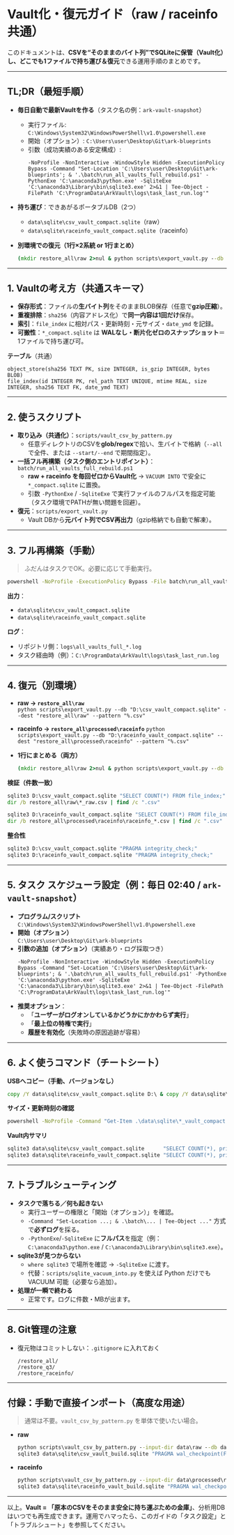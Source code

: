 # Vault化・復元ガイド（raw / raceinfo 共通）

このドキュメントは、**CSVを“そのままのバイト列”でSQLiteに保管（Vault化）**し、どこでも**1ファイルで持ち運び＆復元**できる運用手順のまとめです。

---

## TL;DR（最短手順）

- **毎日自動で最新Vaultを作る**（タスク名の例：`ark-vault-snapshot`）  
  - 実行ファイル: `C:\Windows\System32\WindowsPowerShell\v1.0\powershell.exe`  
  - 開始（オプション）: `C:\Users\user\Desktop\Git\ark-blueprints`  
  - 引数（成功実績のある安定構成）:
    ```
    -NoProfile -NonInteractive -WindowStyle Hidden -ExecutionPolicy Bypass -Command "Set-Location 'C:\Users\user\Desktop\Git\ark-blueprints'; & '.\batch\run_all_vaults_full_rebuild.ps1' -PythonExe 'C:\anaconda3\python.exe' -SqliteExe 'C:\anaconda3\Library\bin\sqlite3.exe' 2>&1 | Tee-Object -FilePath 'C:\ProgramData\ArkVault\logs\task_last_run.log'"
    ```

- **持ち運び**：できあがるポータブルDB（2つ）  
  - `data\sqlite\csv_vault_compact.sqlite`（raw）  
  - `data\sqlite\raceinfo_vault_compact.sqlite`（raceinfo）

- **別環境での復元（1行×2系統 or 1行まとめ）**
  ```bat
  (mkdir restore_all\raw 2>nul & python scripts\export_vault.py --db "D:\csv_vault_compact.sqlite" --dest "restore_all\raw" --pattern "%.csv") && (mkdir restore_all\processed\raceinfo 2>nul & python scripts\export_vault.py --db "D:\raceinfo_vault_compact.sqlite" --dest "restore_all\processed\raceinfo" --pattern "%.csv")
  ```

---

## 1. Vaultの考え方（共通スキーマ）

- **保存形式**：ファイルの**生バイト列**をそのままBLOB保存（任意で**gzip圧縮**）。  
- **重複排除**：`sha256`（内容アドレス化）で**同一内容は1回だけ**保存。  
- **索引**：`file_index` に相対パス・更新時刻・元サイズ・`date_ymd` を記録。  
- **可搬性**：`*_compact.sqlite` は **WALなし・断片化ゼロのスナップショット**＝1ファイルで持ち運び可。

**テーブル**（共通）
```
object_store(sha256 TEXT PK, size INTEGER, is_gzip INTEGER, bytes BLOB)
file_index(id INTEGER PK, rel_path TEXT UNIQUE, mtime REAL, size INTEGER, sha256 TEXT FK, date_ymd TEXT)
```

---

## 2. 使うスクリプト

- **取り込み（共通化）**：`scripts/vault_csv_by_pattern.py`  
  - 任意ディレクトリのCSVを**glob/regex**で拾い、生バイトで格納（`--all` で全件、または `--start/--end` で期間指定）。
- **一括フル再構築（タスク側のエントリポイント）**：`batch/run_all_vaults_full_rebuild.ps1`  
  - **raw + raceinfo を毎回ゼロからVault化** → `VACUUM INTO` で安全に `*_compact.sqlite` に置換。  
  - 引数 `-PythonExe` / `-SqliteExe` で実行ファイルのフルパスを指定可能（タスク環境でPATHが無い問題を回避）。
- **復元**：`scripts/export_vault.py`  
  - Vault DBから**元バイト列でCSV再出力**（gzip格納でも自動で解凍）。

---

## 3. フル再構築（手動）

> ふだんはタスクでOK。必要に応じて手動実行。

```bat
powershell -NoProfile -ExecutionPolicy Bypass -File batch\run_all_vaults_full_rebuild.ps1 -PythonExe "C:\anaconda3\python.exe" -SqliteExe "C:\anaconda3\Library\bin\sqlite3.exe"
```

**出力**：
- `data\sqlite\csv_vault_compact.sqlite`
- `data\sqlite\raceinfo_vault_compact.sqlite`

**ログ**：
- リポジトリ側：`logs\all_vaults_full_*.log`
- タスク経由時（例）：`C:\ProgramData\ArkVault\logs\task_last_run.log`

---

## 4. 復元（別環境）

- **raw → `restore_all\raw`**  
  `python scripts\export_vault.py --db "D:\csv_vault_compact.sqlite" --dest "restore_all\raw" --pattern "%.csv"`
- **raceinfo → `restore_all\processed\raceinfo`**
  `python scripts\export_vault.py --db "D:\raceinfo_vault_compact.sqlite" --dest "restore_all\processed\raceinfo" --pattern "%.csv"`

- **1行にまとめる（両方）**
  ```bat
  (mkdir restore_all\raw 2>nul & python scripts\export_vault.py --db "D:\csv_vault_compact.sqlite" --dest "restore_all\raw" --pattern "%.csv") && (mkdir restore_all\processed\raceinfo 2>nul & python scripts\export_vault.py --db "D:\raceinfo_vault_compact.sqlite" --dest "restore_all\processed\raceinfo" --pattern "%.csv")
  ```

**検証（件数一致）**
```bat
sqlite3 D:\csv_vault_compact.sqlite "SELECT COUNT(*) FROM file_index;"
dir /b restore_all\raw\*_raw.csv | find /c ".csv"

sqlite3 D:\raceinfo_vault_compact.sqlite "SELECT COUNT(*) FROM file_index;"
dir /b restore_all\processed\raceinfo\raceinfo_*.csv | find /c ".csv"
```

**整合性**
```bat
sqlite3 D:\csv_vault_compact.sqlite "PRAGMA integrity_check;"
sqlite3 D:\raceinfo_vault_compact.sqlite "PRAGMA integrity_check;"
```

---

## 5. タスク スケジューラ設定（例：毎日 02:40 / `ark-vault-snapshot`）

- **プログラム/スクリプト**  
  `C:\Windows\System32\WindowsPowerShell\v1.0\powershell.exe`
- **開始（オプション）**  
  `C:\Users\user\Desktop\Git\ark-blueprints`
- **引数の追加（オプション）**（実績あり・ログ採取つき）
  ```
  -NoProfile -NonInteractive -WindowStyle Hidden -ExecutionPolicy Bypass -Command "Set-Location 'C:\Users\user\Desktop\Git\ark-blueprints'; & '.\batch\run_all_vaults_full_rebuild.ps1' -PythonExe 'C:\anaconda3\python.exe' -SqliteExe 'C:\anaconda3\Library\bin\sqlite3.exe' 2>&1 | Tee-Object -FilePath 'C:\ProgramData\ArkVault\logs\task_last_run.log'"
  ```
- **推奨オプション**：  
  - 「**ユーザーがログオンしているかどうかにかかわらず実行**」  
  - 「**最上位の特権で実行**」  
  - **履歴を有効化**（失敗時の原因追跡が容易）

---

## 6. よく使うコマンド（チートシート）

**USBへコピー（手動、バージョンなし）**
```bat
copy /Y data\sqlite\csv_vault_compact.sqlite D:\ & copy /Y data\sqlite\raceinfo_vault_compact.sqlite D:\
```

**サイズ・更新時刻の確認**
```bat
powershell -NoProfile -Command "Get-Item .\data\sqlite\*_vault_compact.sqlite | Select Name,Length,LastWriteTime | ft -Auto"
```

**Vault内サマリ**
```bat
sqlite3 data\sqlite\csv_vault_compact.sqlite      "SELECT COUNT(*), printf('%.1f MB', SUM(size)/1048576.0) FROM file_index;"
sqlite3 data\sqlite\raceinfo_vault_compact.sqlite "SELECT COUNT(*), printf('%.1f MB', SUM(size)/1048576.0) FROM file_index;"
```

---

## 7. トラブルシューティング

- **タスクで落ちる／何も起きない**  
  - 実行ユーザーの権限と「開始（オプション）」を確認。
  - `-Command "Set-Location ...; & .\batch\... | Tee-Object ..."` 方式で**必ずログ**を採る。  
  - `-PythonExe`/`-SqliteExe` に**フルパス**を指定（例：`C:\anaconda3\python.exe` / `C:\anaconda3\Library\bin\sqlite3.exe`）。
- **sqlite3が見つからない**  
  - `where sqlite3` で場所を確認 → `-SqliteExe` に渡す。
  - 代替：`scripts/sqlite_vacuum_into.py` を使えば Python だけでも VACUUM 可能（必要なら追加）。
- **処理が一瞬で終わる**  
  - 正常です。ログに件数・MBが出ます。

---

## 8. Git管理の注意

- 復元物はコミットしない：`.gitignore` に入れておく  
  ```
  /restore_all/
  /restore_q3/
  /restore_raceinfo/
  ```

---

## 付録：手動で直接インポート（高度な用途）

> 通常は不要。`vault_csv_by_pattern.py` を単体で使いたい場合。

- **raw**
  ```bat
  python scripts\vault_csv_by_pattern.py --input-dir data\raw --db data\sqlite\csv_vault_build.sqlite --glob "*.csv" --regex "^(?P<ymd>\d{8})_raw\.csv$" --all --gzip --no-progress
  sqlite3 data\sqlite\csv_vault_build.sqlite "PRAGMA wal_checkpoint(FULL); VACUUM INTO 'data/sqlite/csv_vault_compact.sqlite';"
  ```
- **raceinfo**
  ```bat
  python scripts\vault_csv_by_pattern.py --input-dir data\processed\raceinfo --db data\sqlite\raceinfo_vault_build.sqlite --glob "*.csv" --regex "^raceinfo_(?P<ymd>\d{8})\.csv$" --all --gzip --no-progress
  sqlite3 data\sqlite\raceinfo_vault_build.sqlite "PRAGMA wal_checkpoint(FULL); VACUUM INTO 'data/sqlite/raceinfo_vault_compact.sqlite';"
  ```

---

以上。**Vault = 「原本のCSVをそのまま安全に持ち運ぶための金庫」**、分析用DBはいつでも再生成できます。運用でハマったら、このガイドの「タスク設定」と「トラブルシュート」を参照してください。
